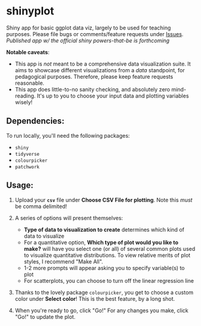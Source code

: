 # shinyplot
Shiny app for basic ggplot data viz, largely to be used for teaching purposes. Please file bugs or comments/feature requests under [Issues](https://github.com/sjspielman/shinyplot/issues). *Published app w/ the official shiny powers-that-be is forthcoming*


**Notable caveats**:

+ This app is *not* meant to be a comprehensive data visualization suite. It aims to showcase different visualizations from a *data* standpoint, for pedagogical purposes. Therefore, please keep feature requests reasonable. 
+ This app does little-to-no sanity checking, and absolutely zero mind-reading. It's up to you to choose your input data and plotting variables wisely! 



## Dependencies:

To run locally, you'll need the following packages:

+ `shiny`
+ `tidyverse`
+ `colourpicker`
+ `patchwork`


## Usage:

1. Upload your **`csv`** file under **Choose CSV File for plotting**. Note this *must* be comma delimited!

2. A series of options will present themselves:
	+ **Type of data to visualization to create** determines which kind of data to visualize
	+ For a quantitative option, **Which type of plot would you like to make?** will have you select one (or all) of several common plots used to visualize quantitative distributions. To view relative merits of plot styles, I recommend "Make All".
	+ 1-2 more prompts will appear asking you to specify variable(s) to plot
	+ For scatterplots, you can choose to turn off the linear regression line
3. Thanks to the lovely package `colourpicker`, you get to choose a custom color under **Select color**! This is the best feature, by a long shot.
4. When you're ready to go, click "Go!" For any changes you make, click "Go!" to update the plot.
